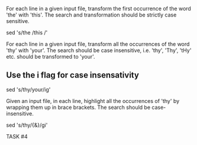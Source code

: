 For each line in a given input file, transform the first occurrence of the word 'the' with 'this'. The search and transformation should be strictly case sensitive. 

sed 's/the /this /'

For each line in a given input file, transform all the occurrences of the word 'thy' with 'your'. The search should be case insensitive, i.e. 'thy', 'Thy', 'tHy' etc. should be transformed to 'your'. 

## Use the i flag for case insensativity

sed 's/thy/your/ig'  

Given an input file, in each line, highlight all the occurrences of 'thy' by wrapping them up in brace brackets. The search should be case-insensitive.

sed 's/thy/{&}/gi'

TASK #4